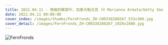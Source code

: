 ```yaml
---
title: 2022.04.11 - 卷曲的蕨菜叶，加拿大魁北克 (© Marianna Armata/Getty Images)
date: 2022.04.11 00:00:00
cover_index: /images/thumbs/FernFronds_ZH-CN9338280267_533x300.jpg
cover_detail: /images/FernFronds_ZH-CN9338280267_1920x1080.jpg
---
```


![FernFronds](/images/FernFronds_ZH-CN9338280267_1920x1080.jpg)
